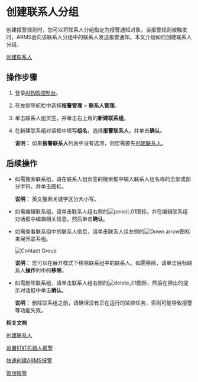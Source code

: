 # 创建联系人分组

创建报警规则时，您可以将联系人分组指定为报警通知对象，当报警规则被触发时，ARMS会向该联系人分组中的联系人发送报警通知。本文介绍如何创建联系人分组。

[创建联系人](/cn.zh-CN/大盘和报警/创建联系人.md)

## 操作步骤

1.  登录[ARMS控制台](https://arms.console.aliyun.com/#/home)。

2.  在左侧导航栏中选择**报警管理** \> **联系人管理**。

3.  单击联系人组页签，并单击右上角的**新建联系组**。

4.  在新建联系组对话框中填写**组名**，选择**报警联系人**，并单击**确认**。

    **说明：** 如果**报警联系人**列表中没有选项，则您需要先[创建联系人](/cn.zh-CN/大盘和报警/创建联系人.md)。


## 后续操作



-   如需搜索联系组，请在联系人组页签的搜索框中输入联系人组名称的全部或部分字符，并单击图标。

    **说明：** 英文搜索关键字区分大小写。

-   如需编辑联系组，请单击联系人组右侧的![pencil_01](https://static-aliyun-doc.oss-accelerate.aliyuncs.com/assets/img/zh-CN/3868805061/p181704.png)图标，并在编辑联系组对话框中编辑相关信息，然后单击**确认**。
-   如需查看联系组中的联系人信息，请单击联系人组左侧的![Down arrow](https://static-aliyun-doc.oss-accelerate.aliyuncs.com/assets/img/zh-CN/4868805061/p181703.png)图标来展开联系组。

    ![Contact Group](https://static-aliyun-doc.oss-accelerate.aliyuncs.com/assets/img/zh-CN/4868805061/p43297.png)

    **说明：** 您可以在展开模式下移除联系组中的联系人。如需移除，请单击目标联系人**操作**列中的**移除**。

-   如需删除联系组，请单击联系人组右侧的![delete_01](https://static-aliyun-doc.oss-accelerate.aliyuncs.com/assets/img/zh-CN/4868805061/p181706.png)图标，然后在弹出的提示对话框中单击**确认**。

    **说明：** 删除联系组之前，请确保没有正在运行的监控任务，否则可能导致报警等功能失效。


**相关文档**  


[创建联系人](/cn.zh-CN/大盘和报警/创建联系人.md)

[设置钉钉机器人报警](/cn.zh-CN/大盘和报警/设置钉钉机器人报警.md)

[快速创建ARMS报警](/cn.zh-CN/快速入门/快速创建ARMS报警.md)

[管理报警](/cn.zh-CN/大盘和报警/管理报警.md)

